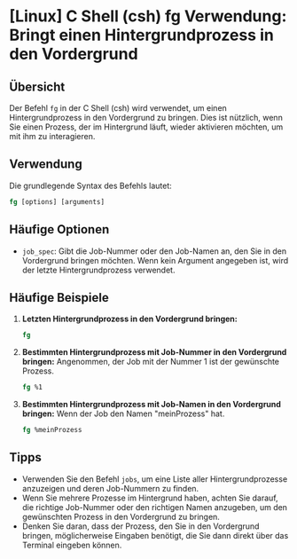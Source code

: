 # [Linux] C Shell (csh) fg Verwendung: Bringt einen Hintergrundprozess in den Vordergrund

## Übersicht
Der Befehl `fg` in der C Shell (csh) wird verwendet, um einen Hintergrundprozess in den Vordergrund zu bringen. Dies ist nützlich, wenn Sie einen Prozess, der im Hintergrund läuft, wieder aktivieren möchten, um mit ihm zu interagieren.

## Verwendung
Die grundlegende Syntax des Befehls lautet:

```csh
fg [options] [arguments]
```

## Häufige Optionen
- `job_spec`: Gibt die Job-Nummer oder den Job-Namen an, den Sie in den Vordergrund bringen möchten. Wenn kein Argument angegeben ist, wird der letzte Hintergrundprozess verwendet.

## Häufige Beispiele

1. **Letzten Hintergrundprozess in den Vordergrund bringen:**
   ```csh
   fg
   ```

2. **Bestimmten Hintergrundprozess mit Job-Nummer in den Vordergrund bringen:**
   Angenommen, der Job mit der Nummer 1 ist der gewünschte Prozess.
   ```csh
   fg %1
   ```

3. **Bestimmten Hintergrundprozess mit Job-Namen in den Vordergrund bringen:**
   Wenn der Job den Namen "meinProzess" hat.
   ```csh
   fg %meinProzess
   ```

## Tipps
- Verwenden Sie den Befehl `jobs`, um eine Liste aller Hintergrundprozesse anzuzeigen und deren Job-Nummern zu finden.
- Wenn Sie mehrere Prozesse im Hintergrund haben, achten Sie darauf, die richtige Job-Nummer oder den richtigen Namen anzugeben, um den gewünschten Prozess in den Vordergrund zu bringen.
- Denken Sie daran, dass der Prozess, den Sie in den Vordergrund bringen, möglicherweise Eingaben benötigt, die Sie dann direkt über das Terminal eingeben können.